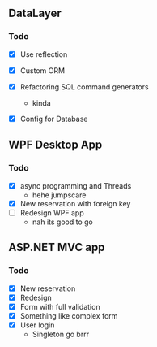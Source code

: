 ## DataLayer
### Todo
- [x] Use reflection
- [x] Custom ORM

- [x] Refactoring SQL command generators
  - kinda
- [x] Config for Database

## WPF Desktop App
### Todo 
- [x] async programming and Threads
  - hehe jumpscare
- [x] New reservation with foreign key
- [ ] Redesign WPF app 
  - nah its good to go

## ASP.NET MVC app
### Todo 
- [x] New reservation
- [x] Redesign
- [x] Form with full validation 
- [x] Something like complex form
- [x] User login
  - Singleton go brrr 
